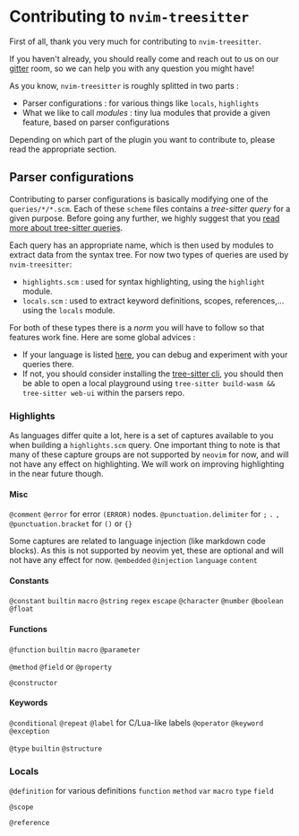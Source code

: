 # Contributing to `nvim-treesitter`

First of all, thank you very much for contributing to `nvim-treesitter`.

If you haven't already, you should really come and reach out to us on our [gitter](https://gitter.im/nvim-treesitter/community?utm_source=share-link&utm_medium=link&utm_campaign=share-link)
room, so we can help you with any question you might have!

As you know, `nvim-treesitter` is roughly splitted in two parts :
  - Parser configurations : for various things like `locals`, `highlights`
  - What we like to call *modules* : tiny lua modules that provide a given feature, based on parser configurations

Depending on which part of the plugin you want to contribute to, please read the appropriate section.

## Parser configurations

Contributing to parser configurations is basically modifying one of the `queries/*/*.scm`.
Each of these `scheme` files contains a *tree-sitter query* for a given purpose.
Before going any further, we highly suggest that you [read more about tree-sitter queries](https://tree-sitter.github.io/tree-sitter/using-parsers#pattern-matching-with-queries).

Each query has an appropriate name, which is then used by modules to extract data from the syntax tree.
For now two types of queries are used by `nvim-treesitter`:
  - `highlights.scm` : used for syntax highlighting, using the `highlight` module.
  - `locals.scm` : used to extract keyword definitions, scopes, references,... using the `locals` module.

For both of these types there is a *norm* you will have to follow so that features work fine.
Here are some global advices :
  - If your language is listed [here](https://tree-sitter.github.io/tree-sitter/using-parsers#pattern-matching-with-queries),
    you can debug and experiment with your queries there.
  - If not, you should consider installing the [tree-sitter cli](https://github.com/tree-sitter/tree-sitter/tree/master/cli),
    you should then be able to open a local playground using `tree-sitter build-wasm && tree-sitter web-ui` within the
    parsers repo.

### Highlights

As languages differ quite a lot, here is a set of captures available to you when building a `highlights.scm` query.
One important thing to note is that many of these capture groups are not supported by `neovim` for now, and will not have any
effect on highlighting. We will work on improving highlighting in the near future though.

#### Misc
`@comment`
`@error` for error `(ERROR)` nodes.
`@punctuation.delimiter` for `;` `.` `,`
`@punctuation.bracket` for `()` or `{}`

Some captures are related to language injection (like markdown code blocks). As this is not supported by neovim yet, these
are optional and will not have any effect for now.
`@embedded`
`@injection`
  `language`
  `content`

#### Constants
`@constant`
  `builtin`
  `macro`
`@string`
  `regex`
  `escape`
`@character`
`@number`
`@boolean`
`@float`

#### Functions
`@function`
  `builtin`
  `macro`
`@parameter`

`@method`
`@field` or `@property`

`@constructor`

#### Keywords
`@conditional`
`@repeat`
`@label` for C/Lua-like labels
`@operator`
`@keyword`
`@exception`

`@type`
        `builtin`
`@structure`

### Locals

`@definition` for various definitions
  `function`
  `method`
  `var`
  `macro`
  `type`
  `field`

`@scope`

`@reference`

